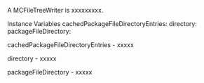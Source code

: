 A MCFileTreeWriter is xxxxxxxxx.Instance Variables	cachedPackageFileDirectoryEntries:		<Object>	directory:		<Object>	packageFileDirectory:		<Object>cachedPackageFileDirectoryEntries	- xxxxxdirectory	- xxxxxpackageFileDirectory	- xxxxx